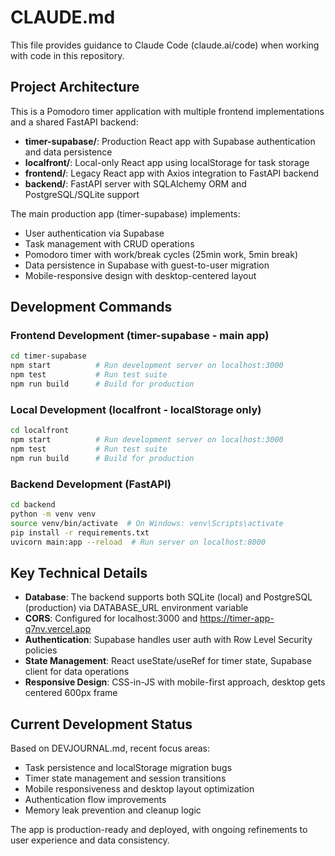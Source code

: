 # CLAUDE.md

This file provides guidance to Claude Code (claude.ai/code) when working with code in this repository.

## Project Architecture

This is a Pomodoro timer application with multiple frontend implementations and a shared FastAPI backend:

- **timer-supabase/**: Production React app with Supabase authentication and data persistence
- **localfront/**: Local-only React app using localStorage for task storage  
- **frontend/**: Legacy React app with Axios integration to FastAPI backend
- **backend/**: FastAPI server with SQLAlchemy ORM and PostgreSQL/SQLite support

The main production app (timer-supabase) implements:
- User authentication via Supabase
- Task management with CRUD operations
- Pomodoro timer with work/break cycles (25min work, 5min break)
- Data persistence in Supabase with guest-to-user migration
- Mobile-responsive design with desktop-centered layout

## Development Commands

### Frontend Development (timer-supabase - main app)
```bash
cd timer-supabase
npm start          # Run development server on localhost:3000
npm test           # Run test suite
npm run build      # Build for production
```

### Local Development (localfront - localStorage only)
```bash
cd localfront
npm start          # Run development server on localhost:3000
npm test           # Run test suite  
npm run build      # Build for production
```

### Backend Development (FastAPI)
```bash
cd backend
python -m venv venv
source venv/bin/activate  # On Windows: venv\Scripts\activate
pip install -r requirements.txt
uvicorn main:app --reload  # Run server on localhost:8000
```

## Key Technical Details

- **Database**: The backend supports both SQLite (local) and PostgreSQL (production) via DATABASE_URL environment variable
- **CORS**: Configured for localhost:3000 and https://timer-app-q7nv.vercel.app
- **Authentication**: Supabase handles user auth with Row Level Security policies
- **State Management**: React useState/useRef for timer state, Supabase client for data operations
- **Responsive Design**: CSS-in-JS with mobile-first approach, desktop gets centered 600px frame

## Current Development Status

Based on DEVJOURNAL.md, recent focus areas:
- Task persistence and localStorage migration bugs
- Timer state management and session transitions
- Mobile responsiveness and desktop layout optimization
- Authentication flow improvements
- Memory leak prevention and cleanup logic

The app is production-ready and deployed, with ongoing refinements to user experience and data consistency.